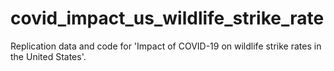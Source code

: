 # covid_impact_us_wildlife_strike_rate
Replication data and code for 'Impact of COVID-19 on wildlife strike rates in the United States'.
